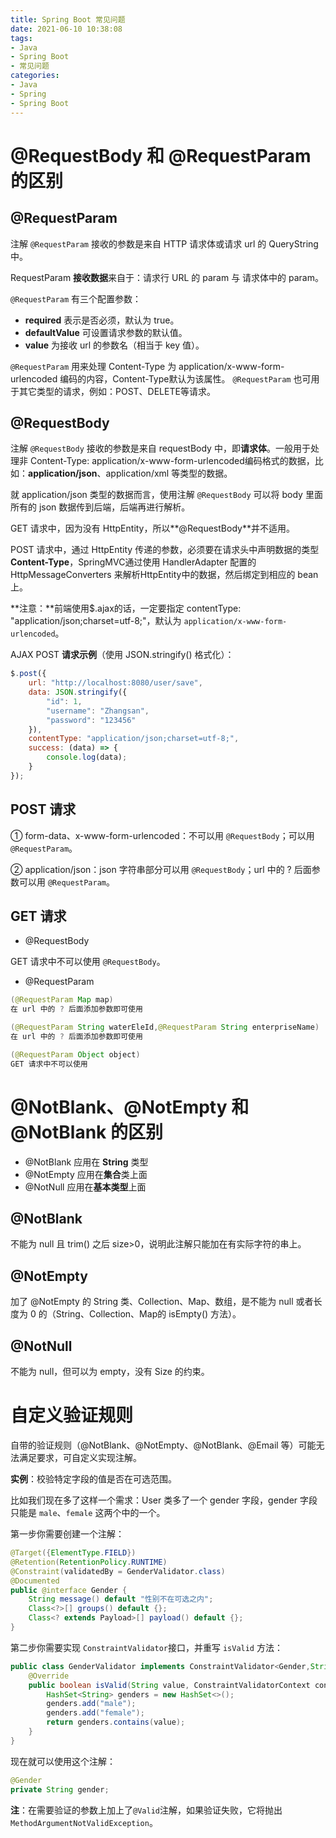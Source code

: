 ```yaml
---
title: Spring Boot 常见问题
date: 2021-06-10 10:38:08
tags:
- Java
- Spring Boot
- 常见问题
categories:
- Java
- Spring
- Spring Boot
---
```


# @RequestBody 和 @RequestParam 的区别

## @RequestParam

注解 `@RequestParam` 接收的参数是来自 HTTP 请求体或请求 url 的 QueryString 中。

RequestParam **接收数据**来自于：请求行 URL 的 param 与 请求体中的 param。

 `@RequestParam` 有三个配置参数：

-  **required** 表示是否必须，默认为 true。
- **defaultValue** 可设置请求参数的默认值。
- **value** 为接收 url 的参数名（相当于 key 值）。

 `@RequestParam` 用来处理 Content-Type 为 application/x-www-form-urlencoded 编码的内容，Content-Type默认为该属性。 `@RequestParam` 也可用于其它类型的请求，例如：POST、DELETE等请求。

<!-- more-->

## @RequestBody

注解 `@RequestBody` 接收的参数是来自 requestBody 中，即**请求体**。一般用于处理非 Content-Type: application/x-www-form-urlencoded编码格式的数据，比如：**application/json**、application/xml 等类型的数据。

就 application/json 类型的数据而言，使用注解 `@RequestBody` 可以将 body 里面所有的 json 数据传到后端，后端再进行解析。

GET 请求中，因为没有 HttpEntity，所以**@RequestBody**并不适用。

POST 请求中，通过 HttpEntity 传递的参数，必须要在请求头中声明数据的类型 **Content-Type**，SpringMVC通过使用 HandlerAdapter 配置的 HttpMessageConverters 来解析HttpEntity中的数据，然后绑定到相应的 bean 上。

**注意：**前端使用$.ajax的话，一定要指定 contentType: "application/json;charset=utf-8;"，默认为 `application/x-www-form-urlencoded`。

AJAX POST **请求示例**（使用 JSON.stringify() 格式化）：

```javascript
$.post({
    url: "http://localhost:8080/user/save",
    data: JSON.stringify({
        "id": 1,
        "username": "Zhangsan",
        "password": "123456"
    }),
    contentType: "application/json;charset=utf-8;",
    success: (data) => {
        console.log(data);
    }
});
```

## POST 请求

① form-data、x-www-form-urlencoded：不可以用 `@RequestBody`；可以用 `@RequestParam`。

② application/json：json 字符串部分可以用 `@RequestBody`；url 中的 ? 后面参数可以用 `@RequestParam`。

## GET 请求

- @RequestBody

GET 请求中不可以使用 `@RequestBody`。

- @RequestParam

```java
(@RequestParam Map map)
在 url 中的 ? 后面添加参数即可使用
```

```java
(@RequestParam String waterEleId,@RequestParam String enterpriseName)
在 url 中的 ? 后面添加参数即可使用
```

```java
(@RequestParam Object object)
GET 请求中不可以使用
```

# @NotBlank、@NotEmpty 和 @NotBlank 的区别

- @NotBlank 应用在 **String** 类型
- @NotEmpty 应用在**集合**类上面
- @NotNull 应用在**基本类型**上面

## @NotBlank

不能为 null 且 trim() 之后 size>0，说明此注解只能加在有实际字符的串上。

## @NotEmpty 

加了 @NotEmpty 的 String 类、Collection、Map、数组，是不能为 null 或者长度为 0 的（String、Collection、Map的 isEmpty() 方法）。

## @NotNull 

不能为 null，但可以为 empty，没有 Size 的约束。

# 自定义验证规则

自带的验证规则（@NotBlank、@NotEmpty、@NotBlank、@Email 等）可能无法满足要求，可自定义实现注解。

**实例**：校验特定字段的值是否在可选范围。

比如我们现在多了这样一个需求：User 类多了一个 gender 字段，gender 字段只能是 `male`、`female` 这两个中的一个。

第一步你需要创建一个注解：

```java
@Target({ElementType.FIELD})
@Retention(RetentionPolicy.RUNTIME)
@Constraint(validatedBy = GenderValidator.class)
@Documented
public @interface Gender {
    String message() default "性别不在可选之内";
    Class<?>[] groups() default {};
    Class<? extends Payload>[] payload() default {};
}
```

第二步你需要实现 `ConstraintValidator`接口，并重写 `isValid` 方法：

```java
public class GenderValidator implements ConstraintValidator<Gender,String> {
    @Override
    public boolean isValid(String value, ConstraintValidatorContext context) {
        HashSet<String> genders = new HashSet<>();
        genders.add("male");
        genders.add("female");
        return genders.contains(value);
    }
}
```

现在就可以使用这个注解：

```java
@Gender
private String gender;
```

**注**：在需要验证的参数上加上了`@Valid`注解，如果验证失败，它将抛出 `MethodArgumentNotValidException`。

